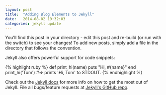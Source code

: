 ```yaml
---
layout: post
title:  "Adding Blog Elements to Jekyll"
date:   2014-08-02 19:32:03
categories: jekyll update
---
```


You'll find this post in your directory - edit this post and re-build (or run with the switch) to see your changes!
To add new posts, simply add a file in the directory that follows the convention.

Jekyll also offers powerful support for code snippets:

{% highlight ruby %}
def print_hi(name)
  puts "Hi, #{name}"
end
print_hi('Tom')
#=> prints 'Hi, Tom' to STDOUT.
{% endhighlight %}

Check out the [Jekyll docs][jekyll] for more info on how to get the most out of Jekyll. File all bugs/feature requests at [Jekyll's GitHub repo][jekyll-gh].

[jekyll-gh]: https://github.com/jekyll/jekyll
[jekyll]:    http://jekyllrb.com
